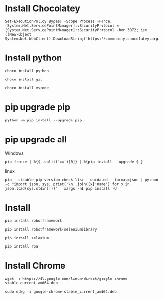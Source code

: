 
# Install Chocolatey
```
Set-ExecutionPolicy Bypass -Scope Process -Force; [System.Net.ServicePointManager]::SecurityProtocol = [System.Net.ServicePointManager]::SecurityProtocol -bor 3072; iex ((New-Object System.Net.WebClient).DownloadString('https://community.chocolatey.org/install.ps1'))
```
# Install python
```
choco install python
```
```
choco install git
```
```
choco install vscode
```
# pip upgrade pip
```
python -m pip install --upgrade pip
```
# pip upgrade all
Windows
```
pip freeze | %{$_.split('==')[0]} | %{pip install --upgrade $_}
```
linux
```
pip --disable-pip-version-check list --outdated --format=json | python -c "import json, sys; print('\n'.join([x['name'] for x in json.load(sys.stdin)]))" | xargs -n1 pip install -U

```

# Install 
```
pip install robotframework
```
```
pip install robotframework-seleniumlibrary
```
```
pip install selenium
```
```
pip install rpa
```
# Install Chrome 
```
wget -c https://dl.google.com/linux/direct/google-chrome-stable_current_amd64.deb
```
```
sudo dpkg -i google-chrome-stable_current_amd64.deb
```
